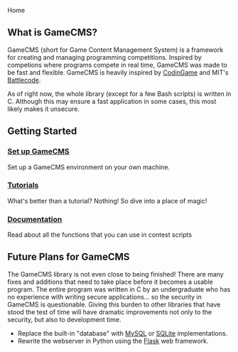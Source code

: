 Home

## What is GameCMS?
GameCMS (short for Game Content Management System) is a framework for creating and managing programming competitions. Inspired by competions where programs compete in real time, GameCMS was made to be fast and flexible. GameCMS is heavily inspired by [CodinGame](https://www.codingame.com/) and MIT's [Battlecode](https://battlecode.org/).

As of right now, the whole library (except for a few Bash scripts) is written in C. Although this may ensure a fast application in some cases, this most likely makes it unsecure.

## Getting Started

### [Set up GameCMS](setup.md)
Set up a GameCMS environment on your own machine.

### [Tutorials](tutorials.md)
What's better than a tutorial? Nothing! So dive into a place of magic!

### [Documentation](reference.md)
Read about all the functions that you can use in contest scripts

## Future Plans for GameCMS
The GameCMS library is not even close to being finished! There are many fixes and additions that need to take place before it becomes a usable program. The entire program was written in C by an undergraduate who has no experience with writing secure applications... so the security in GameCMS is questionable. Giving this burden to other libraries that have stood the test of time will have dramatic improvements not only to the security, but also to development time.

* Replace the built-in "database" with [MySQL](https://www.mysql.com/) or [SQLite](https://www.sqlite.org/index.html) implementations.
* Rewrite the webserver in Python using the [Flask](https://flask.palletsprojects.com/en/1.1.x/) web framework.

